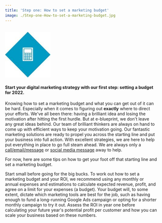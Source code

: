 ```yaml
---
title: 'Step one: How to set a marketing budget'
image: ./Step-one-How-to-set-a-marketing-budget.jpg
---
```


## ![](images/icon-step1-1-150x150.jpg)

#### **Start your digital marketing strategy with our first step: setting a budget for 2022.**

Knowing how to set a marketing budget and what you can get out of it can be hard. Especially when it comes to figuring out **exactly** where to direct your efforts. We've all been there: having a brilliant idea and losing the motivation after hitting the first hurdle. But at e-blueprint, we don't leave any great ideas behind. Our team of brilliant thinkers are always on hand to come up with efficient ways to keep your motivation going. Our fantastic marketing solutions are ready to propel you across the starting line and put your business into full action. With excellent strategies, we are here to help put everything in place to go full steam ahead. We are always only a [call/email/message](https://ebp-copy.eblue-hosting.co.uk/contact/) or [social media message](https://www.linkedin.com/company/e-blueprint/) away to help.

For now, here are some tips on how to get your foot off that starting line and set a marketing budget.

Start small before going for the big bucks. To work out how to set a marketing budget and your ROI, we recommend using any monthly or annual expenses and estimations to calculate expected revenue, profit, and agree on a limit for your expenses (a budget). Your budget will, to some extent, dictate which marketing tools are best for the job, such as having enough to fund a long-running Google Ads campaign or opting for a shorter monthly campaign to try it out. Assess the ROI in year one before calculating your future year's potential profit per customer and how you can scale your business based on these numbers.
